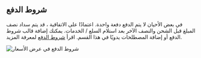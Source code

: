 ## شروط الدفع

في بعض الأحيان لا يتم الدفع دفعة واحدة. اعتمادًا على الاتفاقية ، قد يتم سداد نصف المبلغ قبل الشحن والنصف الآخر بعد استلام السلع / الخدمات. يمكنك إضافة قالب شروط الدفع أو إضافة المصطلحات يدويًا في هذا القسم. اقرأ [شروط الدفع](https://docs.erpnext.com/docs/v13/user/manual/en/accounts/payment-terms) لمعرفة المزيد.

![شروط الدفع في عرض الأسعار](https://docs.erpnext.com/files/quotation-payment-terms.png)